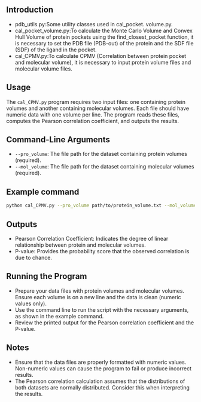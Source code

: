 ## Introduction
* pdb_utils.py:Some utility classes used in cal_pocket. volume.py.
* cal_pocket_volume.py:To calculate the Monte Carlo Volume and Convex Hull Volume of protein pockets using the find_closest_pocket function, it is necessary to set the PDB file (PDB-out) of the protein and the SDF file (SDF) of the ligand in the pocket.
* cal_CPMV.py:To calculate CPMV (Correlation between protein pocket and molecular volume), it is necessary to input protein volume files and molecular volume files.


## Usage
The `cal_CPMV.py` program requires two input files: one containing protein volumes and another containing molecular volumes. Each file should have numeric data with one volume per line. The program reads these files, computes the Pearson correlation coefficient, and outputs the results.
﻿
## Command-Line Arguments
* `--pro_volume`: The file path for the dataset containing protein volumes (required).
* `--mol_volume`: The file path for the dataset containing molecular volumes (required).

## Example command
```bash
python cal_CPMV.py --pro_volume path/to/protein_volume.txt --mol_volume path/to/molecular_volume.txt
```
## Outputs
* Pearson Correlation Coefficient: Indicates the degree of linear relationship between protein and molecular volumes.
* P-value: Provides the probability score that the observed correlation is due to chance.

## Running the Program
* Prepare your data files with protein volumes and molecular volumes. Ensure each volume is on a new line and the data is clean (numeric values only).
* Use the command line to run the script with the necessary arguments, as shown in the example command.
* Review the printed output for the Pearson correlation coefficient and the P-value.
## Notes
* Ensure that the data files are properly formatted with numeric values. Non-numeric values can cause the program to fail or produce incorrect results.
* The Pearson correlation calculation assumes that the distributions of both datasets are normally distributed. Consider this when interpreting the results.

